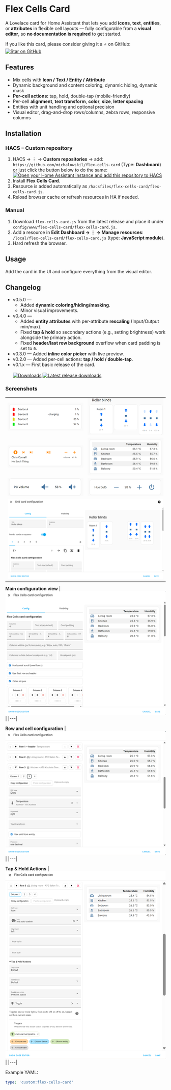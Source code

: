 # Flex Cells Card

A Lovelace card for Home Assistant that lets you add **icons**, **text**,  **entities**, or **attributes** in flexible cell layouts — fully configurable from a **visual editor**, so **no documentation is required** to get started.

If you like this card, please consider giving it a ⭐ on GitHub:  
[![Star on GitHub](https://img.shields.io/github/stars/michalowskil/flex-cells-card.svg?style=social)](https://github.com/michalowskil/flex-cells-card/stargazers)

## Features
- Mix cells with **Icon / Text / Entity / Attribute**
- Dynamic background and content coloring, dynamic hiding, dynamic mask
- **Per-cell actions:** tap, hold, double-tap (mobile-friendly)
- Per-cell **alignment**, **text transform**, **color**, **size**, **letter spacing**
- Entities with unit handling and optional precision
- Visual editor, drag-and-drop rows/columns, zebra rows, responsive columns

## Installation

### HACS – Custom repository

1. HACS → ⋮ → **Custom repositories** → add:
   `https://github.com/michalowskil/flex-cells-card` (Type: **Dashboard**) or just click the button below to do the same:  
   [![Open your Home Assistant instance and add this repository to HACS](https://my.home-assistant.io/badges/hacs_repository.svg)](https://my.home-assistant.io/redirect/hacs_repository/?owner=michalowskil&repository=flex-cells-card&category=plugin)
2. Install **Flex Cells Card**.
3. Resource is added automatically as `/hacsfiles/flex-cells-card/flex-cells-card.js`.
4. Reload browser cache or refresh resources in HA if needed.

### Manual

1. Download `flex-cells-card.js` from the latest release and place it under  
   `config/www/flex-cells-card/flex-cells-card.js`.
2. Add a resource in **Edit Dashboard → ⋮ → Manage resources**:  
   `/local/flex-cells-card/flex-cells-card.js` (type: **JavaScript module**).
3. Hard refresh the browser.

## Usage
Add the card in the UI and configure everything from the visual editor.

## Changelog
- v0.5.0 —
  - Added **dynamic coloring/hiding/masking**.
  - Minor visual improvements.
- v0.4.0 —
  - Added **entity attributes** with per-attribute **rescaling** (Input/Output min/max).
  - Fixed **tap & hold** so secondary actions (e.g., setting brightness) work alongside the primary action.
  - Fixed **header/last row background** overflow when card padding is set to `0`.
- v0.3.0 — Added **inline color picker** with live preview.
- v0.2.0 — Added per-cell actions: **tap / hold / double-tap**.
- v0.1.x — First basic release of the card.  
&nbsp;  
   [![Downloads](https://img.shields.io/github/downloads/michalowskil/flex-cells-card/total?label=downloads&logo=github)](https://github.com/michalowskil/flex-cells-card/releases) [![Latest release downloads](https://img.shields.io/github/downloads/michalowskil/flex-cells-card/latest/total?label=latest%20downloads&logo=github)](https://github.com/michalowskil/flex-cells-card/releases/latest)

### Screenshots

<table>
  <tr>
    <td><img src="images/flex-cells-card-7.png" alt="Flex Cells card"></td>
    <td><img src="images/flex-cells-card-8.png" alt="Flex Cells card"></td>
  </tr>
  <tr>
    <td><img src="images/flex-cells-card-4.png" alt="Flex Cells card"></td>
    <td><img src="images/flex-cells-card-5.png" alt="Flex Cells card"></td>
  </tr>
  <tr>
    <td><img src="images/flex-cells-card-1.png" alt="Flex Cells card"></td>
    <td><img src="images/flex-cells-card-2.png" alt="Flex Cells card"></td>
  </tr>
  <tr>
    <td colspan="2"><img src="images/flex-cells-card-6.png" alt="Flex Cells card inside Grid Card"></td>
  </tr>
</table>

**Main configuration view**
| ![Flex Cells main config](images/flex-cells-card-configuration1.png) |
|---|

**Row and cell configuration**
| ![Flex Cells main config](images/flex-cells-card-configuration2.png) |
|---|

**Tap & Hold Actions**
| ![Flex Cells main config](images/flex-cells-card-configuration3.png) |
|---|

Example YAML:
```yaml
type: 'custom:flex-cells-card'
```